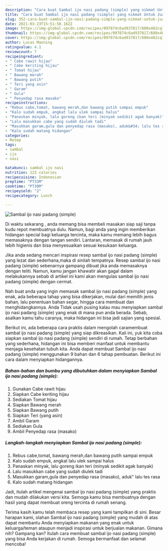 ```yaml
---
description: "Cara buat Sambal ijo nasi padang (simple) yang nikmat Untuk Jualan"
title: "Cara buat Sambal ijo nasi padang (simple) yang nikmat Untuk Jualan"
slug: 352-cara-buat-sambal-ijo-nasi-padang-simple-yang-nikmat-untuk-jualan
date: 2021-03-23T15:51:58.162Z
image: https://img-global.cpcdn.com/recipes/097874c6ad937817/680x482cq70/sambal-ijo-nasi-padang-simple-foto-resep-utama.jpg
thumbnail: https://img-global.cpcdn.com/recipes/097874c6ad937817/680x482cq70/sambal-ijo-nasi-padang-simple-foto-resep-utama.jpg
cover: https://img-global.cpcdn.com/recipes/097874c6ad937817/680x482cq70/sambal-ijo-nasi-padang-simple-foto-resep-utama.jpg
author: Lucas Manning
ratingvalue: 4.1
reviewcount: 7
recipeingredient:
- " Cabe rawit hijau"
- " Cabe keriting hijau"
- " Tomat hijau"
- " Bawang merah"
- " Bawang putih"
- " Teri yang asin"
- " Garam"
- " Gula"
- " Penyedap rasa masako"
recipeinstructions:
- "Rebus cabe,tomat, bawang merah,dan bawang putih sampai empuk"
- "Kalo sudah empuk, angkat lalu ulek sampai halus"
- "Panaskan minyak, lalu goreng ikan teri (minyak sedikit agak banyak)"
- "Lalu masukkan cabe yang sudah diulek tadi"
- "Masukkan garam,gula dan penyedap rasa (masako), aduk&#34; lalu tes rasa"
- "Kalo sudah matang hidangan"
categories:
- Resep
tags:
- sambal
- ijo
- nasi

katakunci: sambal ijo nasi 
nutrition: 123 calories
recipecuisine: Indonesian
preptime: "PT33M"
cooktime: "PT30M"
recipeyield: "2"
recipecategory: Lunch

---
```



![Sambal ijo nasi padang (simple)](https://img-global.cpcdn.com/recipes/097874c6ad937817/680x482cq70/sambal-ijo-nasi-padang-simple-foto-resep-utama.jpg)

Di waktu  sekarang , anda memang bisa membeli masakan siap saji tanpa kudu repot membuatnya dulu. Namun, bagi anda yang ingin memberikan hidangan special bagi keluarga tercinta, maka kamu memang lebih bagus memasaknya dengan tangan sendiri. Lantaran, memasak di rumah jauh lebih higienis dan bisa menyesuaikan sesuai kesukaan keluarga.

Jika anda sedang mencari inspirasi resep sambal ijo nasi padang (simple) yang lezat dan sederhana,maka di sinilah tempatnya. Resep sambal ijo nasi padang (simple)  sebenarnya gampang dibuat jika anda memasaknya dengan teliti. Namun, kamu jangan khawatir akan gagal dalam melakukannya 
sebab di artikel ini kami akan mengulas sambal ijo nasi padang (simple) dengan cermat.  



Nah buat anda yang ingin memasak sambal ijo nasi padang (simple) yang enak, ada beberapa tahap yang bisa dikerjakan, mulai dari memilih jenis bahan, lalu penentuan bahan segar, hingga cara membuat dan menghidangkannya. Anda Tidak usah pusing kalau mau menyiapkan sambal ijo nasi padang (simple) yang enak di mana pun anda berada. Sebab, asalkan kamu  tahu caranya, maka hidangan ini bisa jadi sajian yang spesial.

Berikut ini, ada beberapa cara praktis  dalam mengolah caramembuat sambal ijo nasi padang (simple) yang siap dikreasikan. Kali ini, yuk kita coba siapkan sambal ijo nasi padang (simple) sendiri di rumah. Tetap berbahan yang sederhana, hidangan ini bisa memberi manfaat untuk membantu menjaga kesehatan tubuh kita. Anda dapat membuat Sambal ijo nasi padang (simple) menggunakan 9 bahan dan 6 tahap pembuatan. Berikut ini cara dalam menyiapkan hidangannya.

<!--inarticleads1-->

##### Bahan-bahan dan bumbu yang dibutuhkan dalam menyiapkan Sambal ijo nasi padang (simple):

1. Gunakan  Cabe rawit hijau
1. Siapkan  Cabe keriting hijau
1. Sediakan  Tomat hijau
1. Siapkan  Bawang merah
1. Siapkan  Bawang putih
1. Siapkan  Teri (yang asin)
1. Ambil  Garam
1. Sediakan  Gula
1. Ambil  Penyedap rasa (masako)




<!--inarticleads2-->

##### Langkah-langkah menyiapkan Sambal ijo nasi padang (simple):

1. Rebus cabe,tomat, bawang merah,dan bawang putih sampai empuk
1. Kalo sudah empuk, angkat lalu ulek sampai halus
1. Panaskan minyak, lalu goreng ikan teri (minyak sedikit agak banyak)
1. Lalu masukkan cabe yang sudah diulek tadi
1. Masukkan garam,gula dan penyedap rasa (masako), aduk&#34; lalu tes rasa
1. Kalo sudah matang hidangan




Jadi, itulah artikel mengenai  sambal ijo nasi padang (simple)  yang praktis dan mudah dilakukan versi kita. Semoga kamu bisa membuatnya dengan hasil yang dapat membuat oreng tercinta di rumah senang. 

Terima kasih kamu telah membaca resep yang kami tampilkan di sini. Besar harapan kami, olahan  Sambal ijo nasi padang (simple) yang mudah di atas dapat membantu Anda menyiapkan makanan yang enak untuk keluarga/teman ataupun menjadi inspirasi untuk berjualan makanan. Gimana nih? Gampang kan? Itulah cara membuat sambal ijo nasi padang (simple) yang bisa Anda kerjakan di rumah. Semoga bermanfaat dan selamat mencoba!

